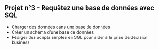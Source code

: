 <h2>Projet n°3 - Requêtez une base de données avec SQL</h2>

- Charger des données dans une base de données
- Créer un schéma d’une base de données
- Rédiger des scripts simples en SQL pour aider à la prise de décision business
